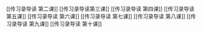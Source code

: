 [[传习录导读 第二课]]
[[传习录导读第三课]]
[[传习录导读 第四课]]
[[传习录导读第五课]]
[[传习录导读 第六课]]
[[传习录导读 第七课]]
[[传习录导读 第八课]]
[[传习录导读 第九课]]
[[传习录导读 第十课]]










